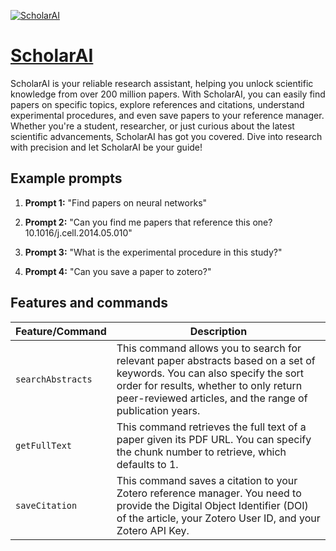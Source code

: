 [![ScholarAI](https://files.oaiusercontent.com/file-PPfOlb6WcpHkii8TFNIn9Elt?se=2123-10-14T06%3A27%3A17Z&sp=r&sv=2021-08-06&sr=b&rscc=max-age%3D31536000%2C%20immutable&rscd=attachment%3B%20filename%3DScholarAI_256.png&sig=%2B0QUPwJWTLCK6VDagIUNJ9Oztcrj/7c2Sv3nOXppn34%3D)](https://chat.openai.com/g/g-L2HknCZTC-scholarai)

# [ScholarAI](https://chat.openai.com/g/g-L2HknCZTC-scholarai)

ScholarAI is your reliable research assistant, helping you unlock scientific knowledge from over 200 million papers. With ScholarAI, you can easily find papers on specific topics, explore references and citations, understand experimental procedures, and even save papers to your reference manager. Whether you're a student, researcher, or just curious about the latest scientific advancements, ScholarAI has got you covered. Dive into research with precision and let ScholarAI be your guide!

## Example prompts

1. **Prompt 1:** "Find papers on neural networks"

2. **Prompt 2:** "Can you find me papers that reference this one?  10.1016/j.cell.2014.05.010"

3. **Prompt 3:** "What is the experimental procedure in this study?"

4. **Prompt 4:** "Can you save a paper to zotero?"

## Features and commands

| Feature/Command | Description |
| --- | --- |
| `searchAbstracts` | This command allows you to search for relevant paper abstracts based on a set of keywords. You can also specify the sort order for results, whether to only return peer-reviewed articles, and the range of publication years. |
| `getFullText` | This command retrieves the full text of a paper given its PDF URL. You can specify the chunk number to retrieve, which defaults to 1. |
| `saveCitation` | This command saves a citation to your Zotero reference manager. You need to provide the Digital Object Identifier (DOI) of the article, your Zotero User ID, and your Zotero API Key. |